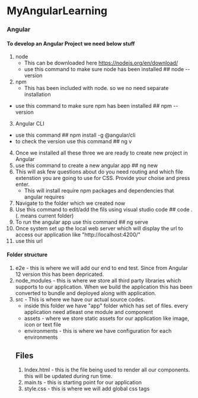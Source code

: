 # MyAngularLearning

### Angular

#### To develop an Angular Project we need below stuff
1. node
	- This can be downloaded here https://nodejs.org/en/download/
	- use this command to make sure node has been installed ## node --version
2. npm
	- This has been included with node. so we no need separate installation
  - use this command to make sure npm has been installed ## npm --version
3. Angular CLI
  - use this command  ## npm install -g @angular/cli
  - to check the version use this command ## ng v <Project Name>
4. Once we installed all these three we are ready to create new project in Angular
5. use this command to create a new angular app ## ng new <project name>
6. This will ask few questions about do you need routing and which file extenstion you are going to use for CSS. Provide your choise and press enter.
	- This will install require npm packages and dependencies that angular requires
7. Navigate to the folder which we created now
8. Use this command to edit/add the fils using visual studio code ## code .(. means current folder)
9. To run the angular app use this command ## ng serve
10. Once system set up the local web server which will display the url to access our application like "http://localhost:4200/"
11. use this url
#### Folder structure

1. e2e - this is where we will add our end to end test. Since from Angular 12 version this has been depricated.
2. node_modules - this is where we store all third party libraries which supports to our application. When we build the application this has been converted to bundle and deployed along with application. 
3. src - This is where we have our actual source codes. 
	- inside this folder we have "app" folder which has set of files. every application need atleast one module and component
	- assets - where we store static assets for our application like image, icon or text file
	- environments - this is where we have configuration for each environments
	## Files
	1. Index.html - this is the file being used to render all our components. this will be updated during run time.
	2. main.ts - this is starting point for our application
	3. style.css - this is where we will add global css tags

